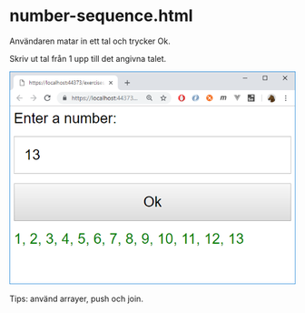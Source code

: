 ﻿# number-sequence.html

Användaren matar in ett tal och trycker Ok.

Skriv ut tal från 1 upp till det angivna talet. 

![](img/number-sequence.png)

Tips: använd arrayer, push och join.